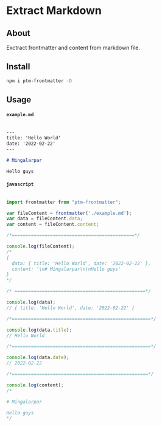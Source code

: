 # Extract Markdown 

## About

Exctract frontmatter and content from markdown file.

## Install

```bash
npm i ptm-frontmatter -D
```

## Usage

#### `example.md`

```markdown

---
title: 'Hello World'
date: '2022-02-22'
---

# Mingalarpar

Hello guys
```

#### `javascript`

```javascript

import frontmatter from "ptm-frontmatter";

var fileContent = frontmatter('./example.md');
var data = fileContent.data;
var content = fileContent.content;

/*=============================================*/

console.log(fileContent);
/*
{
  data: { title: 'Hello World', date: '2022-02-22' },
  content: '\n# Mingalarpar\n\nHello guys'
}
*/

/* ================================================*/

console.log(data);
// { title: 'Hello World', date: '2022-02-22' }

/*===================================================*/

console.log(data.title);
// Hello World

/*===================================================*/

console.log(data.date);
// 2022-02-22

/*==================================================*/

console.log(content);
/* 

# Mingalarpar

Hello guys 
*/
```
